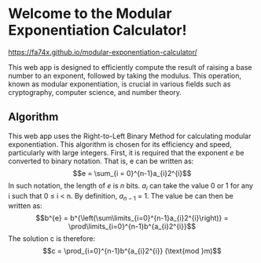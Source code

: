 # Welcome to the Modular Exponentiation Calculator!
https://fa74x.github.io/modular-exponentiation-calculator/

This web app is designed to efficiently compute the result of raising a base number to an exponent, followed by taking the modulus. This operation, known as modular exponentiation, is crucial in various fields such as cryptography, computer science, and number theory.

## Algorithm
This web app uses the Right-to-Left Binary Method for calculating modular exponentiation. This algorithm is chosen for its efficiency and speed, particularly with large integers.
First, it is required that the exponent $e$ be converted to binary notation.
That is, e can be written as: $$e = \sum_{i = 0}^{n-1}a_{i}2^{i}$$
In such notation, the length of $e$ is $n$ bits. $a_{i}$ can take the value 0 or 1 for any i such that 0 ≤ i < n. By definition, $a_{n−1}$ = 1.
The value be can then be written as: $$b^{e} = b^{\left(\sum\limits_{i=0}^{n-1}a_{i}2^{i}\right)} = \prod\limits_{i=0}^{n-1}b^{a_{i}2^{i}}$$
The solution c is therefore: $$c = \prod_{i=0}^{n-1}b^{a_{i}2^{i}} (\text{mod }m)$$
